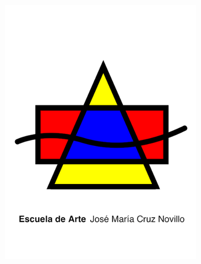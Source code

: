 <div style="width:100%;text-align:center;"><img style="display:inline-block;" src="./postal.gif"></div>
